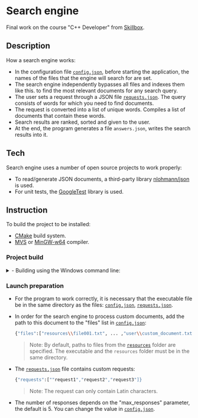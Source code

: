# Search engine
Final work on the course "C++ Developer" from [Skillbox](https://skillbox.ru).

## Description
How a search engine works:
- In the configuration file [`config.json`](https://github.com/alexander-rodin42/search_engine/blob/main/config.json), before starting the application, the names of the files that the engine will search for are set.
- The search engine independently bypasses all files and indexes them like this. to find the most relevant documents for any search query.
- The user sets a request through a JSON file [`requests.json`](https://github.com/alexander-rodin42/search_engine/blob/main/requests.json). The query consists of words for which you need to find documents.
- The request is converted into a list of unique words. Compiles a list of documents that contain these words.
- Search results are ranked, sorted and given to the user.
- At the end, the program generates a file `answers.json`, writes the search results into it.

## Tech
Search engine uses a number of open source projects to work properly:
- To read/generate JSON documents, a third-party library [nlohmann/json](https://github.com/nlohmann/json) is used.
- For unit tests, the [GoogleTest](https://github.com/google/googletest) library is used.

## Instruction

To build the project to be installed:
- [CMake](https://cmake.org/download/) build system.
- [MVS](https://visualstudio.microsoft.com/ru/downloads/) or [MinGW-w64](https://www.mingw-w64.org/downloads/#mingw-builds) compiler.

### Project build

<details>
<summary> - Building using the Windows command line:</summary>
<br>

- From the command line, navigate to the project's root directory `C:\...\search_engine` and create a build directory:

  ```sh
  mkdir build
  ```
- Next, navigate to the build directory and run CMake to configure the project and generate a native build system:

  ```sh
  cd build
  cmake ..
  ```

- Then call that build system to actually compile/link the project:

  ```sh
  cmake --build .
  ```

- Upon completion of the compilation process, the executable file `search_engine.exe` will appear in the `..\search_engine\build` folder if you are using the MinGW-w64 compiler, and `..\search_engine\build\Debug` for MVS compiler.

</details>

### Launch preparation

- For the program to work correctly, it is necessary that the executable file be in the same directory as the files: [`config.json`](https://github.com/alexander-rodin42/search_engine/blob/main/config.json), [`requests.json`](https://github.com/alexander-rodin42/search_engine/blob/main/requests.json).

- In order for the search engine to process custom documents, add the path to this document to the "files" list in [`config.json`](https://github.com/alexander-rodin42/search_engine/blob/main/config.json):
   ```sh
   {"files":["resources\\file001.txt", ... ,"user\\custom_document.txt",]}
   ```
   > Note: By default, paths to files from the [`resources`](https://github.com/alexander-rodin42/search_engine/tree/main/resources) folder are specified. The executable and the `resources` folder must be in the same directory.


- The [`requests.json`](https://github.com/alexander-rodin42/search_engine/blob/main/requests.json) file contains custom requests:
   ```sh
   {"requests":[""request1","request2","request3"]}
   ```
   > Note: The request can only contain Latin characters.

- The number of responses depends on the "max_responses" parameter, the default is 5. You can change the value in [`config.json`](https://github.com/alexander-rodin42/search_engine/blob/main/config.json).